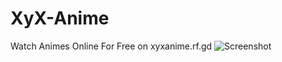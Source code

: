 # XyX-Anime
Watch Animes Online For Free on xyxanime.rf.gd
![Screenshot](https://xyxanime.rf.gd/preview1.png)
